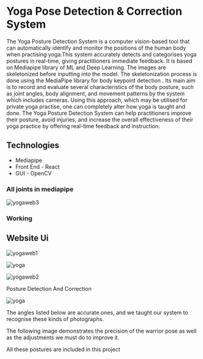 # Yoga Pose Detection & Correction System

The Yoga Posture Detection System is a computer vision-based tool that can automatically identify and monitor the positions of the human body when practising yoga.This system accurately detects and categorises yoga postures in real-time, giving practitioners immediate feedback. It is based on Mediapipe library of ML and Deep Learning. The images are skeletonized before inputting into the model. The skeletonization process is done using the MediaPipe library for body keypoint detection . Its main aim is to record and evaluate several characteristics of the body posture, such as joint angles, body alignment, and movement patterns by the system which includes cameras. Using this approach, which may be utilised for private yoga practise, one can completely alter how yoga is taught and done. The Yoga Posture Detection System can help practitioners improve their posture, avoid injuries, and increase the overall effectiveness of their yoga practice by offering real-time feedback and instruction.

## Technologies

- Mediapipe <br>
- Front End - React
- GUI - OpenCV

### All joints in mediapipe
![yogaweb3](https://github.com/Zaid1681/Yoga-Posture-Detection-WebApp/assets/95166179/95d11b2a-2fcb-46eb-9404-9b6d760cc617)

### Working
## Website Ui 
![yogaweb1](https://github.com/Zaid1681/Yoga-Posture-Detection-WebApp/assets/95166179/a52b698a-5a0c-4b73-be52-25261c4f8a22)

![yoga](https://github.com/Zaid1681/Yoga-Posture-Detection-WebApp/assets/95166179/13c8158e-a1d0-470b-bf2d-36dbb81efbd0)

![yogaweb2](https://github.com/Zaid1681/Yoga-Posture-Detection-WebApp/assets/95166179/c23d43d2-eb69-42cd-a09d-80eab5f69d8b)

Posture Detection And Correction

![yoga](https://github.com/Zaid1681/Yoga-Posture-Detection-WebApp/assets/95166179/a1b78f6c-8571-4304-af73-fa0c178f6b8a)

The angles listed below are accurate ones, and we taught our system to recognise these kinds of photographs.

The following image demonstrates the precision of the warrior pose as well as the adjustments we must do to improve it.

All these postures are included in this project
